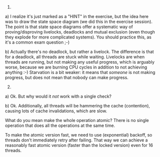 
1.

a)
I realize it's just marked as a "HINT" in the exercise, but the idea here was to draw the state space diagram (we did this in the exercise session).
The point is that state space diagrams offer a systematic way of proving/disproving livelocks, deadlocks and mutual exclusion (even though they explode for more complicated systems).
You should practice this, as it's a common exam question ;-)

b)
Actually there's no deadlock, but rather a livelock.
The difference is that for a deadlock, all threads are stuck while waiting. Livelocks are when threads are running, but not making any useful progress, which is arguably worse, because we are burning CPU cycles in addition to not achieving anything :-)
Starvation is a bit weaker: it means that _someone_ is not making progress, but does not mean that nobody can make progress.

2.

a)
Ok. But why would it _not_ work with a single check?

b)
Ok. Additionally, all threads will be hammering the cache (contention), causing lots of cache invalidations, which are slow.

What do you mean make the whole operation atomic?
There is no single operation that does all the operations at the same time.

To make the atomic version fast, we need to use (exponential) backoff, so threads don't immediately retry after failing. That way we can achieve a reasonably fast atomic version (faster than the locked version) even for 16 threads.
